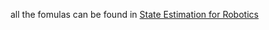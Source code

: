 all the fomulas can be found in [State Estimation for Robotics](http://asrl.utias.utoronto.ca/~tdb/bib/barfoot_ser17.pdf)
